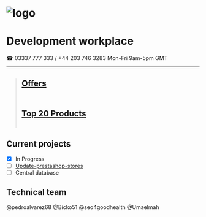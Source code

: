 # ![logo](https://goodhealthnaturally.com/img/logo-1637795175.jpg)<br>
# Development workplace<br>
☎ 03337 777 333 / +44 203 746 3283  Mon-Fri 9am-5pm GMT<br><hr>
> ## [Offers](https://goodhealthnaturally.com/223-offers)<br><br>
> ## [Top 20 Products](https://goodhealthnaturally.com/215-top-20-products)<br><br>
## Current projects
- [x] In Progress
- [ ] [Update-prestashop-stores](https://github.com/good-health-naturally-workplace/Update-prestashop-stores)
- [ ] Central database
## Technical team
@pedroalvarez68
@Bicko51
@seo4goodhealth
@Umaelmah

